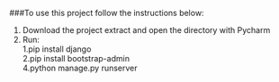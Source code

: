 ###To use this project follow the instructions below:                                                                                                                                   
1. Download the project extract and open the directory with Pycharm                                                                                                                     
2. Run:                                                                                                                                                                            
   1.pip install django                                                                                                                                                             
   2.pip install bootstrap-admin                                                                                                                                                   
   4.python manage.py runserver
